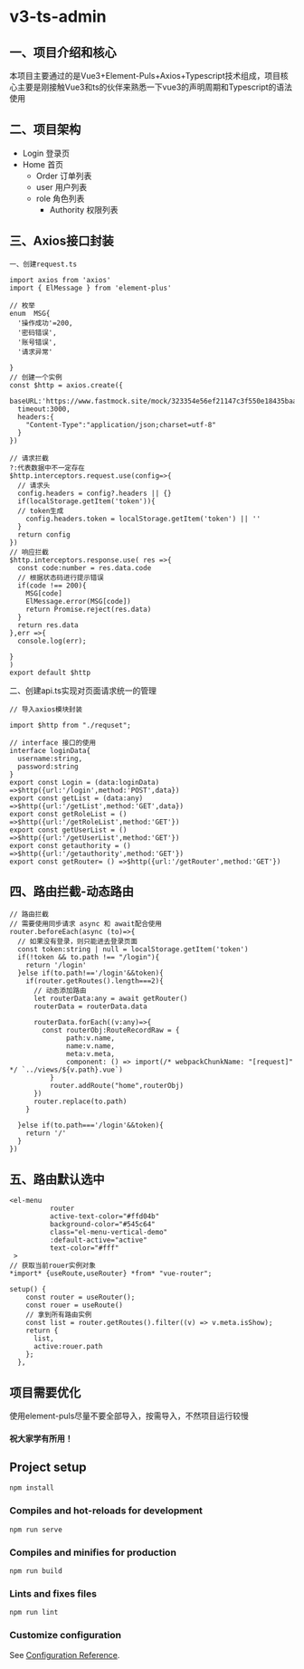 # v3-ts-admin

## 一、项目介绍和核心

本项目主要通过的是Vue3+Element-Puls+Axios+Typescript技术组成，项目核心主要是刚接触Vue3和ts的伙伴来熟悉一下vue3的声明周期和Typescript的语法使用

## 二、项目架构

- Login 登录页
- Home 首页
  - Order 订单列表
  - user 用户列表
  - role 角色列表
    - Authority 权限列表

## 三、Axios接口封装

`一、创建request.ts`

```
import axios from 'axios'
import { ElMessage } from 'element-plus'

// 枚举
enum  MSG{
  '操作成功'=200,
  '密码错误',
  '账号错误',
  '请求异常'

}
// 创建一个实例
const $http = axios.create({
  baseURL:'https://www.fastmock.site/mock/323354e56ef21147c3f550e18435baa1/api',
  timeout:3000,
  headers:{
    "Content-Type":"application/json;charset=utf-8"
  }
}) 

// 请求拦截
?:代表数据中不一定存在
$http.interceptors.request.use(config=>{
  // 请求头
  config.headers = config?.headers || {}
  if(localStorage.getItem('token')){
  // token生成
    config.headers.token = localStorage.getItem('token') || ''
  }
  return config
})
// 响应拦截
$http.interceptors.response.use( res =>{
  const code:number = res.data.code
  // 根据状态码进行提示错误
  if(code !== 200){
    MSG[code]
    ElMessage.error(MSG[code])
    return Promise.reject(res.data)
  }
  return res.data
},err =>{
  console.log(err);
  
}
)
export default $http
```

二、创建api.ts实现对页面请求统一的管理

```
// 导入axios模块封装

import $http from "./requset";

// interface 接口的使用
interface loginData{
  username:string,
  password:string
}
export const Login = (data:loginData) =>$http({url:'/login',method:'POST',data})
export const getList = (data:any) =>$http({url:'/getList',method:'GET',data})
export const getRoleList = () =>$http({url:'/getRoleList',method:'GET'})
export const getUserList = () =>$http({url:'/getUserList',method:'GET'})
export const getauthority = () =>$http({url:'/getauthority',method:'GET'})
export const getRouter= () =>$http({url:'/getRouter',method:'GET'})
```

## 四、路由拦截-动态路由

```
// 路由拦截
// 需要使用同步请求 async 和 await配合使用
router.beforeEach(async (to)=>{
  // 如果没有登录，则只能进去登录页面
  const token:string | null = localStorage.getItem('token')
  if(!token && to.path !== "/login"){
    return '/login'
  }else if(to.path!=='/login'&&token){
    if(router.getRoutes().length===2){
      // 动态添加路由
      let routerData:any = await getRouter()
      routerData = routerData.data

      routerData.forEach((v:any)=>{
        const routerObj:RouteRecordRaw = {
              path:v.name,
              name:v.name,
              meta:v.meta,
              component: () => import(/* webpackChunkName: "[request]" */ `../views/${v.path}.vue`)
          }
          router.addRoute("home",routerObj)
      })
      router.replace(to.path)
    }

  }else if(to.path==='/login'&&token){
    return '/'
  }
})
```

## 五、路由默认选中

```
<el-menu
          router
          active-text-color="#ffd04b"
          background-color="#545c64"
          class="el-menu-vertical-demo"
          :default-active="active"
          text-color="#fff"
 >
// 获取当前rouer实例对象
*import* {useRoute,useRouter} *from* "vue-router";

setup() {
    const router = useRouter();
    const rouer = useRoute()
    // 拿到所有路由实例
    const list = router.getRoutes().filter((v) => v.meta.isShow);
    return {
      list,
      active:rouer.path
    };
  },
```
## 项目需要优化

  使用element-puls尽量不要全部导入，按需导入，不然项目运行较慢
  
#### 祝大家学有所用！

## Project setup
```
npm install
```

### Compiles and hot-reloads for development
```
npm run serve
```

### Compiles and minifies for production
```
npm run build
```

### Lints and fixes files
```
npm run lint
```

### Customize configuration
See [Configuration Reference](https://cli.vuejs.org/config/).
